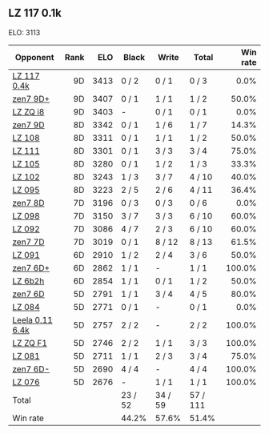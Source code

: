 ## LZ 117 0.1k ##

ELO: 3113

Opponent | Rank | ELO | Black | Write | Total | Win rate
---------|-----:|----:|-------|-------|-------|-------:
[LZ 117 0.4k](LZ%20117%200.4k.md) | 9D | 3413 | 0 / 2 | 0 / 1 | 0 / 3 | 0.0%
[zen7 9D+](zen7%209D+.md) | 9D | 3407 | 0 / 1 | 1 / 1 | 1 / 2 | 50.0%
[LZ ZQ i8](LZ%20ZQ%20i8.md) | 9D | 3403 | - | 0 / 1 | 0 / 1 | 0.0%
[zen7 9D](zen7%209D.md) | 8D | 3342 | 0 / 1 | 1 / 6 | 1 / 7 | 14.3%
[LZ 108](LZ%20108.md) | 8D | 3311 | 0 / 1 | 1 / 1 | 1 / 2 | 50.0%
[LZ 111](LZ%20111.md) | 8D | 3301 | 0 / 1 | 3 / 3 | 3 / 4 | 75.0%
[LZ 105](LZ%20105.md) | 8D | 3280 | 0 / 1 | 1 / 2 | 1 / 3 | 33.3%
[LZ 102](LZ%20102.md) | 8D | 3243 | 1 / 3 | 3 / 7 | 4 / 10 | 40.0%
[LZ 095](LZ%20095.md) | 8D | 3223 | 2 / 5 | 2 / 6 | 4 / 11 | 36.4%
[zen7 8D](zen7%208D.md) | 7D | 3196 | 0 / 3 | 0 / 3 | 0 / 6 | 0.0%
[LZ 098](LZ%20098.md) | 7D | 3150 | 3 / 7 | 3 / 3 | 6 / 10 | 60.0%
[LZ 092](LZ%20092.md) | 7D | 3086 | 4 / 7 | 2 / 3 | 6 / 10 | 60.0%
[zen7 7D](zen7%207D.md) | 7D | 3019 | 0 / 1 | 8 / 12 | 8 / 13 | 61.5%
[LZ 091](LZ%20091.md) | 6D | 2910 | 1 / 2 | 2 / 4 | 3 / 6 | 50.0%
[zen7 6D+](zen7%206D+.md) | 6D | 2862 | 1 / 1 | - | 1 / 1 | 100.0%
[LZ 6b2h](LZ%206b2h.md) | 6D | 2854 | 1 / 1 | 0 / 1 | 1 / 2 | 50.0%
[zen7 6D](zen7%206D.md) | 5D | 2791 | 1 / 1 | 3 / 4 | 4 / 5 | 80.0%
[LZ 084](LZ%20084.md) | 5D | 2771 | 0 / 1 | - | 0 / 1 | 0.0%
[Leela 0.11 6.4k](Leela%200.11%206.4k.md) | 5D | 2757 | 2 / 2 | - | 2 / 2 | 100.0%
[LZ ZQ F1](LZ%20ZQ%20F1.md) | 5D | 2746 | 2 / 2 | 1 / 1 | 3 / 3 | 100.0%
[LZ 081](LZ%20081.md) | 5D | 2711 | 1 / 1 | 2 / 3 | 3 / 4 | 75.0%
[zen7 6D-](zen7%206D-.md) | 5D | 2690 | 4 / 4 | - | 4 / 4 | 100.0%
[LZ 076](LZ%20076.md) | 5D | 2676 | - | 1 / 1 | 1 / 1 | 100.0%
Total | | | 23 / 52 | 34 / 59 | 57 / 111 | 
Win rate| | | 44.2% | 57.6% | 51.4% | 
